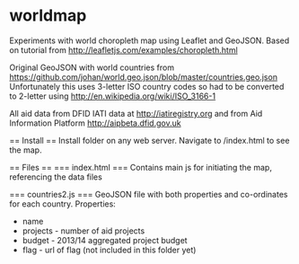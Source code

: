 worldmap
========

Experiments with world choropleth map using Leaflet and GeoJSON.
Based on tutorial from http://leafletjs.com/examples/choropleth.html

Original GeoJSON with world countries from https://github.com/johan/world.geo.json/blob/master/countries.geo.json 
Unfortunately this uses 3-letter ISO country codes so had to be converted to 2-letter using http://en.wikipedia.org/wiki/ISO_3166-1

All aid data from DFID IATI data at http://iatiregistry.org and from Aid Information Platform http://aipbeta.dfid.gov.uk

== Install ==
Install folder on any web server. Navigate to /index.html to see the map.

== Files ==
=== index.html ===
Contains main js for initiating the map, referencing the data files

=== countries2.js ===
GeoJSON file with both properties and co-ordinates for each country.
Properties:
* name
* projects - number of aid projects
* budget - 2013/14 aggregated project budget
* flag - url of flag (not included in this folder yet)


